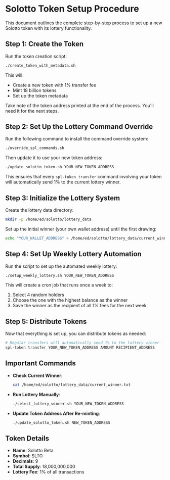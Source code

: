 # Solotto Token Setup Procedure

This document outlines the complete step-by-step process to set up a new Solotto token with its lottery functionality.

## Step 1: Create the Token

Run the token creation script:

```bash
./create_token_with_metadata.sh
```

This will:
- Create a new token with 1% transfer fee
- Mint 18 billion tokens
- Set up the token metadata

Take note of the token address printed at the end of the process. You'll need it for the next steps.

## Step 2: Set Up the Lottery Command Override

Run the following command to install the command override system:

```bash
./override_spl_commands.sh
```

Then update it to use your new token address:

```bash
./update_solotto_token.sh YOUR_NEW_TOKEN_ADDRESS
```

This ensures that every `spl-token transfer` command involving your token will automatically send 1% to the current lottery winner.

## Step 3: Initialize the Lottery System

Create the lottery data directory:

```bash
mkdir -p /home/ed/solotto/lottery_data
```

Set up the initial winner (your own wallet address) until the first drawing:

```bash
echo "YOUR_WALLET_ADDRESS" > /home/ed/solotto/lottery_data/current_winner.txt
```

## Step 4: Set Up Weekly Lottery Automation

Run the script to set up the automated weekly lottery:

```bash
./setup_weekly_lottery.sh YOUR_NEW_TOKEN_ADDRESS
```

This will create a cron job that runs once a week to:
1. Select 4 random holders
2. Choose the one with the highest balance as the winner
3. Save the winner as the recipient of all 1% fees for the next week

## Step 5: Distribute Tokens

Now that everything is set up, you can distribute tokens as needed:

```bash
# Regular transfers will automatically send 1% to the lottery winner
spl-token transfer YOUR_NEW_TOKEN_ADDRESS AMOUNT RECIPIENT_ADDRESS
```

## Important Commands

- **Check Current Winner**:
  ```bash
  cat /home/ed/solotto/lottery_data/current_winner.txt
  ```

- **Run Lottery Manually**:
  ```bash
  ./select_lottery_winner.sh YOUR_NEW_TOKEN_ADDRESS
  ```

- **Update Token Address After Re-minting**:
  ```bash
  ./update_solotto_token.sh NEW_TOKEN_ADDRESS
  ```

## Token Details

- **Name**: Solotto Beta
- **Symbol**: SLTO
- **Decimals**: 9
- **Total Supply**: 18,000,000,000
- **Lottery Fee**: 1% of all transactions